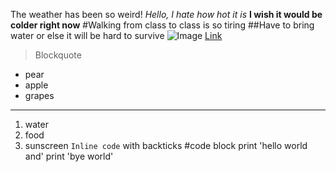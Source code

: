 The weather has been so weird!
*Hello, I hate how hot it is*
**I wish it would be colder right now**
#Walking from class to class is so tiring
##Have to bring water or else it will be hard to survive
![Image](http://url/a.png)
[Link](http://a.com)
>Blockquote
- pear 
- apple
- grapes
---
1. water 
2. food
3. sunscreen
`Inline code` with backticks
#code block
print 'hello world and'
print 'bye world'
